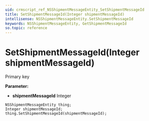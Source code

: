 ```yaml
---
uid: crmscript_ref_NSShipmentMessageEntity_SetShipmentMessageId
title: SetShipmentMessageId(Integer shipmentMessageId)
intellisense: NSShipmentMessageEntity.SetShipmentMessageId
keywords: NSShipmentMessageEntity, GetShipmentMessageId
so.topic: reference
---
```


# SetShipmentMessageId(Integer shipmentMessageId)

Primary key

**Parameter:** 
 - **shipmentMessageId** Integer

```crmscript
NSShipmentMessageEntity thing;
Integer shipmentMessageId;
thing.SetShipmentMessageId(shipmentMessageId);
```

